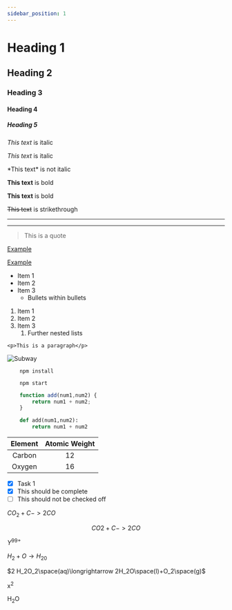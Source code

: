 ```yaml
---
sidebar_position: 1
---
```


<!-- Headings -->
# Heading 1
## Heading 2
### Heading 3
#### Heading 4
##### Heading 5

<!-- Italics -->
*This text* is italic

_This text_ is italic

\*This text\* is not italic

<!-- Bold -->
**This text** is bold

__This text__ is bold

<!-- Strikethrough -->
~~This text~~ is strikethrough

<!-- Horizontal Rule -->

---
___

<!-- Blockquote -->
> This is a quote

<!-- Links -->
[Example](https://youtube.com)

[Example](https://youtube.com "Youtube")

<!-- Unordered List -->
* Item 1
* Item 2
* Item 3
    * Bullets within bullets

<!-- Ordered List -->
1. Item 1
1. Item 2
1. Item 3
    1. Further nested lists

<!-- Inline Code Block -->
`<p>This is a paragraph</p>`

<!-- Images -->
![Subway](https://images.unsplash.com/photo-1659879003706-378e6b74d461?ixlib=rb-1.2.1&ixid=MnwxMjA3fDB8MHxwaG90by1wYWdlfHx8fGVufDB8fHx8&auto=format&fit=crop&w=687&q=80)

<!-- Github Markdown -->

<!-- Code Blocks -->
```
    npm install

    npm start
```

```javascript
    function add(num1,num2) {
        return num1 + num2;
    }
```

```python
    def add(num1,num2):
        return num1 + num2
```

<!-- Tables -->
| Element | Atomic Weight |
| :-: | :-: |
| Carbon | 12 |
| Oxygen | 16 |

<!-- Alignment for tables varies depending on the syntax -->
<!-- "---" is the default, ":-:" is centered, ":--" is left aligned, and "--:" is right aligned -->

<!-- Task Lists -->

* [x] Task 1
* [x] This should be complete
* [ ] This should not be checked off

<!-- This isn't centered, requires ${}$ for chemistry -->
${CO_2 + C -> 2CO}$

<!-- Centered using $$ -->
$${CO2 + C -> 2 CO}$$

<!-- Testing further -->
${Y^{99+}}$

${H_2 + O \rightarrow H_20}$

$2 H_2O_2\space(aq)\longrightarrow 2H_2O\space(l)+O_2\space(g)$

<!-- Superscript -->
x<sup>2</sup>

<!-- Subscript -->
H<sub>2</sub>O